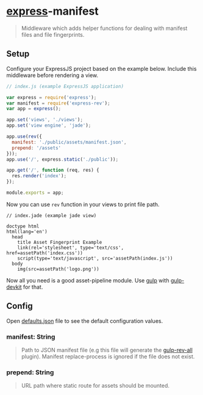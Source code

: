 # [express](http://expressjs.com)-manifest

> Middleware which adds helper functions for dealing with manifest files and file fingerprints.

## Setup

Configure your ExpressJS project based on the example below. Include this middleware before rendering a view.

```js
// index.js (example ExpressJS application)

var express = require('express');
var manifest = require('express-rev');
var app = express();

app.set('views', './views');
app.set('view engine', 'jade');

app.use(rev({
  manifest: './public/assets/manifest.json',
  prepend: '/assets'
}));
app.use('/', express.static('./public'));

app.get('/', function (req, res) {
  res.render('index');
});

module.exports = app;
```

Now you can use `rev` function in your views to print file path.

```jade
// index.jade (example jade view)

doctype html
html(lang='en')
  head
    title Asset Fingerprint Example
    link(rel='stylesheet', type='text/css', href=assetPath('index.css'))
    script(type='text/javascript', src='assetPath(index.js'))
  body
    img(src=assetPath('logo.png'))
```

Now all you need is a good asset-pipeline module. Use [gulp](gulpjs.com) with [gulp-devkit](https://github.com/xpepermint/gulp-devkit) for that.

## Config

Open [defaults.json](defaults.json) file to see the default configuration values.

### manifest: String

> Path to JSON manifest file (e.g this file will generate the [gulp-rev-all](https://github.com/smysnk/gulp-rev-all) plugin). Manifest replace-process is ignored if the file does not exist.

### prepend: String

> URL path where static route for assets should be mounted.
